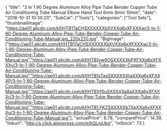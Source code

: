 {
	"title": "3 In 1 90 Degree Aluminum Alloy Pipe Tube Bender   Copper Tube   Air Conditioning Tube Manual Elbow Hand Tool 6mm 8mm 10mm",
	"date": "2018-10-31 10:30:20",
	"SubCat": ["Tools"],
	"categories": ["Tool Sets"],
	"thumbnailImage": "https://ae01.alicdn.com/kf/HTB17aCHSXXXXXXbXVXXq6xXFXXXw/3-In-1-90-Degree-Aluminum-Alloy-Pipe-Tube-Bender-Copper-Tube-Air-Conditioning-Tube-Manual.jpg_220x220.jpg",
	"BigImage": ["https://ae01.alicdn.com/kf/HTB17aCHSXXXXXXbXVXXq6xXFXXXw/3-In-1-90-Degree-Aluminum-Alloy-Pipe-Tube-Bender-Copper-Tube-Air-Conditioning-Tube-Manual.jpg","https://ae01.alicdn.com/kf/HTB1yw9OSXXXXXbPXFXXq6xXFXXXv/3-In-1-90-Degree-Aluminum-Alloy-Pipe-Tube-Bender-Copper-Tube-Air-Conditioning-Tube-Manual.jpg","https://ae01.alicdn.com/kf/HTB1xTasSXXXXXXtaXXXq6xXFXXXP/3-In-1-90-Degree-Aluminum-Alloy-Pipe-Tube-Bender-Copper-Tube-Air-Conditioning-Tube-Manual.jpg","https://ae01.alicdn.com/kf/HTB1rf5uSXXXXXa8aXXXq6xXFXXXr/3-In-1-90-Degree-Aluminum-Alloy-Pipe-Tube-Bender-Copper-Tube-Air-Conditioning-Tube-Manual.jpg","https://ae01.alicdn.com/kf/HTB1.FKZSXXXXXb7XpXXq6xXFXXXg/3-In-1-90-Degree-Aluminum-Alloy-Pipe-Tube-Bender-Copper-Tube-Air-Conditioning-Tube-Manual.jpg"],
	"actualPrice": 8.78,
	"comparePrice": 14.39,
	"linkurl": "http://s.click.aliexpress.com/e/bQLjuUbq",
	"inStock": 73
}
